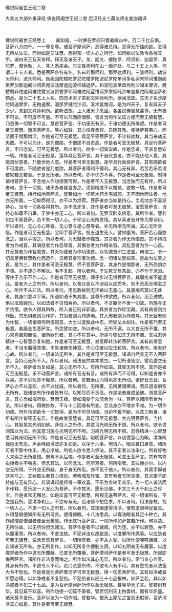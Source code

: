 <!-- { "loadSidebar": true } -->
佛说阿阇世王经二卷


大乘五大部外重译经
佛说阿阇世王经二卷
后汉月支三藏法师支娄迦谶译


　　

佛说阿阇世王经卷上
　　闻如是。一时佛在罗阅只耆阇崛山中。万二千比丘俱。菩萨八万四千。一一尊复尊。诸菩萨摩诃萨。悉得诸总持。悉得无所挂阂欲。悉得无所从生法。而得如是三昧慧。悉得知一切人心之所行。如所欲以法教令各得其所。诸四天王及天帝释。释天及诸天子。龙、阅叉、揵陀罗．阿须轮．迦留罗．真陀罗．摩休勒．人．非人悉来会。时文殊师利在山一面异处。与二十五上人俱。何谓二十五人者。悉是菩萨各各有名。名曰若那师利。那罗达师利。三波师利。劫波头师利。波头师利。劫阇因陀楼陀罗尼陀楼罗陀波尼罗陀牟诃多私诃末师诃惟迦阇俱罗加那迦阇沙诃质兜波沈摩遮迦波栝镇遮萨。和波陀波坻盘拘利沙竭末摩诃。麑楼耆非陀遮阿难陀譬叉波贸耆罗耶阿难陀阿蓝惟诃罗摩抵吒沙牟迦抵陀阿喻达萨和頞悉。是为二十五上人名。四兜术天子来到文殊师利所。欲闻法故。其天子名沙摩陀鸠速摩罗。无拘速摩。漫那罗揵陀沙诃。沤术昙惟诃。是为四天子。复有异天子少少。来到文殊师利所。欲听法故。上人诸天子悉坐。各各说佛智慧甚尊。无有极不可议。不可度不可量。不可以凡而应僧那。皆言当何作法证方便而至无极智慧。乃至佛一切智不可议。慧首菩萨言。于功德无有厌。于诸功德无所悕望。作是者可至无极慧。惠施菩萨言。等心如寂。其心悦怿柔软。自随其教。便持萨芸若心。而坚固于僧那僧涅。作是者可至无极慧。具足平等菩萨言。不计校劫数。其当来劫无央数。不可以为计。是为僧那。于僧那不自贡高。作是者可至无极慧。具足行菩萨言。不自念安。可至无极慧。所以者何。欲令一切皆安故。作是念者。不求复悉安一切。作是者可至无极慧。莲华具足菩萨言。其不自伏意者。亦不能伏他人意。其能自伏意者。乃能伏他人意。作是者可至无极慧。莲华具行劫菩萨言。其有随欲者不可度欲。不随欲者是乃度欲。其菩萨者得利不得利。其心无有异。若苦若乐若谤若叹若恶若善。于是无所著。所以者何。亦不忧亦不喜。作是者可至无极慧。制持诸根菩萨言。不念他人作功德我可得。作是者不入无极慧。当念独而无有伴。所以者何。念于一切故。诸不办者我当办之。须臾精进不以懈怠。欲教一切。作是者可至无极慧。持行如地菩萨言。譬若如地一切草木药舍宅城郭。无不因地而住者。地亦无所置。一切仰而得活。亦不以为烦荷。菩萨者亦当如是持心。当若地亦不喜怒持心。当令一切各各得其所。亦不念还复。其作是者可至无极慧。宝愿菩萨言。当持心如尊不自卑。于梦中亦无二心。所以者何。无罗汉辟支佛意。其所作者。譬若如宝不离菩萨。若不失一切人心。于珍宝心无所贪惜。其从索者皆开导为摩诃衍。所以者何。无心与心等者。无心慧与是心慧等者。亦无所增无所减。其心无所贪惜。作是者可至无极慧。宝印手菩萨言。视五道生死人。譬如堕海。菩萨若心而愍念之。当以手授之。所以者何。为无黠者作黠首。其贪者为作无所惜首。其不持戒者为作戒首。其嗔怒者为作忍辱首。其懈怠者为作精进首。其乱意者为作一心首。其无慧者为作智慧首。其无功德者为作功德首。以功德首印三法宝。何谓三。令一切具足佛智慧教化而造作。自解其身珍宝功德。念一切诸法譬如空。是故为法宝之首。是为三。其作是者可至无极慧。师子意菩萨言。其身作是僧那者。无所恐惧亦不畏。亦不却亦不解衣。毛不复起。所以者何。于生死无有恶故。亦不作于泥洹。等住于苦乐不作二心。作是者可至无极慧。师子步过无惧菩萨言。其弱劣者不能逮此。是者大士之所作。所以者何。以舍众恶以不谀谄以应质朴。则不贡高无嗔恚之心。所作不从非法。所以者何。用忠政故则无淫嫉以无恶心。其愚痴若冥以无此者。其身口意以平等。所语如语不失其意。甚尊所作欲成。所以者何。用至诚故。俱以法自娱乐。以如法者不贪惜寿命。所以者何。不贪躯命不舍一切故。所施与无所贪惜。欲令人得其所故。所入者正则非邪道。其贫者为作珍宝藏。其有病者则为作医。其恐惧者则为作护。其劣者则为作道地。其入邪者则为作政导。其无智者则为作智。一切诸顺何所恨起意。大士以度脱此中忍。所受法本如住。作是者乃至无极慧。紫磨金色菩萨言。所念譬如空。所以者何。无所不遍。以大哀无所不覆。其心常喜面颊而悦。诸所欲乐者。其心不在其中。所施与譬如天无所不蔽。其戒忍辱精进一心智慧亦复如是。作是者可至无极慧。发意即转法轮菩萨言。其有新发意者。不当令魔得其便。不失诸佛天神意。作心住者以应法轮转。所以者何。用发好心故。所以者何。一切诸法无所生。其作是者可至无极慧。诸语自然普无不入菩萨言。当持心无所不入。所以者何。诸法自然其本悉空。一切所语皆空。譬若虚空无所不入。菩萨者当复如是。其心无所不入。有所作如语。其智无所不晓。其作是者可至无极慧。乐不动菩萨言。诸所有音无有音。诸所有声而不可得。以知是者亦不以喜。亦不以忧亦不懈怠。所以者何。譬若泰山而得风亦无所动。诸好音恶音。菩萨心亦不以喜欢。亦不以忧戚。所以者何。无所著。无所著谓佛语。若异道语俱空无所有。视诸欲有所作者皆有尽。以知尽而不贡高。作是法者疾成至佛。海意菩萨言。其心当如海所受。慧而无极。譬如海受于众流合为一味。菩萨以诸所有合为一法。所以者何。用微妙故。不与十二因缘有所变。念法身亦不增亦不减。为一切作功德。所作功德欲令一切皆得。是为不可尽功德。当护不着不断。以意力制身。诸所有所作皆等无有异。作是故发意慧者。具足可至无极慧。大光明菩萨言。当持心。其智慧其光明如佛。非俗人之所作。其意习光明无所不照。所以者何。欲令世间知以为法。则其意习施与光明无所不照。习戒光明无所不照。忍辱精进一心智慧悉习其光明无所不照。作是者可至无极慧。焰明菩萨言。以功德慧心为眼。清净所视色无有恶。声香味细滑法亦复如是。以净于六事。何谓六。眼耳鼻口身意。诸所可者不那中作乐。用心净故。所视人欲令悉入佛法。其不正者以法率化。所有好物人来索之无所爱惜。既与不从后悔。作是者可至无极慧。可意王菩萨言。其有骂詈挝捶者亦不嗔恚。但念其法。以何念法。何所骂者。何所嗔者。其挝捶亦尔。以内空无所得。于外空无所疑。身于身无所见。亦不见于他人。所以者何。其索手脚者欢喜与之。其欲取头者其心倍悦。若索城及珍宝。其有索者无所贪惜。其求妻子即持施与无有异心。若讽诵起是经得一章欢喜。不乐为金轮王欢乐。为一切人说法而不作释。愿乐造一人发心为菩萨。不作梵天。愿乐见佛。不贪三千大千刹土之珍宝。作是者常无懈怠。如是欢喜可至无极慧。所视无底菩萨言。视一切诸所有。不念是我所。悉清净刹土。不念有与无。见诸佛不想色求。所以者何。用法身故。视一切人心。不求一切人之所有。所以者何。其德眼逮得清净。便有道眼神足备具。以得慧眼便知所有无所可贪。便得佛眼。十八法悉具。以得法眼者具足十种力。其作如僧那僧涅者便至无极慧。作无底行菩萨言。一切所作如萨芸若所作。何以故。无所住故。以无所住但念诸法。菩萨作是者不以诸顺。何为堕。亦不以罪堕。亦不以魔事堕。所以者何。不舍法故。不犯非法以故致是。以度罪所作魔事。以应是者可至无极慧。说息爱意菩萨言。一切所有者。亦不从人受。以所作便唵嗒诸魔。以自知者无所有。亦无所复作。以知无所复作便制五阴。以知五阴者无有魔事。以度魔界者所作中道无所覆蔽。已度无所覆蔽。菩萨摩诃萨作是者可至无极慧。所起即悔菩萨言。诸所作非法意而悔之。所作如法其心无异。所以者何。常当专心作善。其身有所作。不欲令人不可。若口若意所作。不欲令人有不可。其有愁忧者以法宽大令不愁忧。作是者是为菩萨摩诃萨可至无极慧。得一切愿菩萨言。其有如净戒者所愿必得。以如净戒者不复犯俗。不犯俗者以应三十七品根林。如萨芸若。其以如净戒者不犯三十七品。是为菩萨摩诃萨所作以至无极慧。普等华天子言。譬若树有华。其见莫不欢喜。所作功德一切莫不蒙者。譬若忉利天上拘耆树。而有华炽盛。诸天莫不爱乐。菩萨以法为一切作眼。譬若华。若天上摩尼之宝而无瑕秽。菩萨清净其心如是。其作是者可至无极慧。

